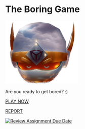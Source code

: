 # The Boring Game

<img src="src/assets/img/logo.png" alt="Logo" height="200">


Are you ready to get bored? :)

[PLAY NOW](https://sapienzainteractivegraphicscourse.github.io/final-project-theboringgame/)

[REPORT](https://sapienzainteractivegraphicscourse.github.io/final-project-theboringgame/report/Affinita_Meconi_Report.pdf)


[![Review Assignment Due Date](https://classroom.github.com/assets/deadline-readme-button-24ddc0f5d75046c5622901739e7c5dd533143b0c8e959d652212380cedb1ea36.svg)](https://classroom.github.com/a/9ItdZzWA)
